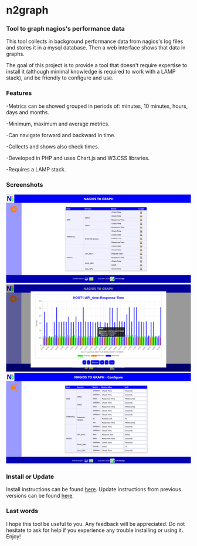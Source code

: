 # n2graph
### Tool to graph nagios's performance data

This tool collects in background performance data from nagios's log files and stores it in a mysql database. Then a web interface shows that data in graphs. 

The goal of this project is to provide a tool that doesn't require expertise to install it (although minimal knowledge is required to work with a LAMP stack), and be friendly to configure and use. 

### Features

-Metrics can be showed grouped in periods of: minutes, 10 minutes, hours, days and months.

-Minimum, maximum and average metrics.

-Can navigate forward and backward in time.

-Collects and shows also check times. 

-Developed in PHP and uses Chart.js and W3.CSS libraries.

-Requires a LAMP stack.

### Screenshots

![Main screen](docs/n2g_ex1.png) ![Graph screen](docs/n2g_ex2.png) ![Config Screen](docs/n2g_ex3.png)

### Install or Update

Install instructions can be found [here](docs/INSTALL.md). Update instructions from previous versions can be found [here](docs/UPDATE.md).

### Last words

I hope this tool be useful to you. Any feedback will be appreciated. Do not hesitate to ask for help if you experience any trouble installing or using it.
Enjoy!



